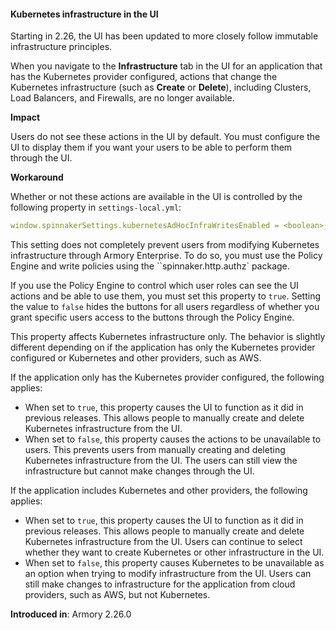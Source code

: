 #### Kubernetes infrastructure in the UI

Starting in 2.26, the UI has been updated to more closely follow immutable infrastructure principles.

When you navigate to the **Infrastructure** tab in the UI for an application that has the Kubernetes provider configured, actions that change the Kubernetes infrastructure (such as **Create** or **Delete**), including Clusters, Load Balancers, and Firewalls, are no longer available.

**Impact**

Users do not see these actions in the UI by default. You must configure the UI to display them if you want your users to be able to perform them through the UI.

**Workaround**

Whether or not these actions are available in the UI is controlled by the following property in `settings-local.yml`:

```yaml
window.spinnakerSettings.kubernetesAdHocInfraWritesEnabled = <boolean>;
```

This setting does not completely prevent users from modifying Kubernetes infrastructure through Armory Enterprise. To do so, you must use the Policy Engine and write policies using the ``spinnaker.http.authz` package.

If you use the Policy Engine to control which user roles can see the UI actions and be able to use them, you must set this property to `true`. Setting the value to `false` hides the buttons for all users regardless of whether you grant specific users access to the buttons through the Policy Engine.

This property affects Kubernetes infrastructure only. The behavior is slightly different depending on if the application has only the Kubernetes provider configured or Kubernetes and other providers, such as AWS.

If the application only has the Kubernetes provider configured, the following applies:

- When set to `true`, this property causes the UI to function as it did in previous releases. This allows people to manually create and delete Kubernetes infrastructure from the UI.
- When set to `false`, this property causes the actions to be unavailable to users. This prevents users from manually creating and deleting Kubernetes infrastructure from the UI. The users can still view the infrastructure but cannot make changes through the UI.

If the application includes Kubernetes and other providers, the following applies:

- When set to `true`, this property causes the UI to function as it did in previous releases. This allows people to manually create and delete Kubernetes infrastructure from the UI. Users can continue to select whether they want to create Kubernetes or other infrastructure in the UI.
- When set to `false`, this property causes Kubernetes to be unavailable as an option when trying to modify infrastructure from the UI. Users can still make changes to infrastructure for the application from cloud providers, such as AWS, but not Kubernetes.



**Introduced in**: Armory 2.26.0